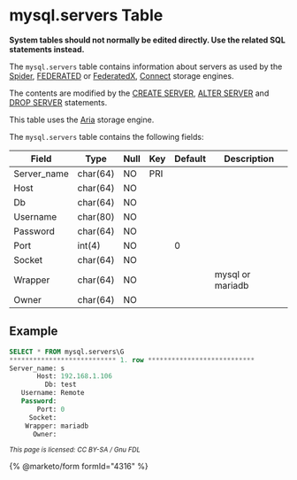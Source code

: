 # mysql.servers Table

**System tables should not normally be edited directly. Use the related SQL statements instead.**

The `mysql.servers` table contains information about servers as used by the [Spider](../../../server-usage/storage-engines/spider/), [FEDERATED](../../../server-usage/storage-engines/legacy-storage-engines/federated-storage-engine.md) or [FederatedX](../../../server-usage/storage-engines/federatedx-storage-engine/), [Connect](../../../server-usage/storage-engines/connect/) storage engines.

The contents are modified by the [CREATE SERVER](../../sql-statements/data-definition/create/create-server.md), [ALTER SERVER](../../sql-statements/data-definition/alter/alter-server.md) and [DROP SERVER](../../sql-statements/data-definition/drop/drop-server.md) statements.

This table uses the [Aria](../../../server-usage/storage-engines/aria/) storage engine.

The `mysql.servers` table contains the following fields:

| Field        | Type     | Null | Key | Default | Description      |
| ------------ | -------- | ---- | --- | ------- | ---------------- |
| Server\_name | char(64) | NO   | PRI |         |                  |
| Host         | char(64) | NO   |     |         |                  |
| Db           | char(64) | NO   |     |         |                  |
| Username     | char(80) | NO   |     |         |                  |
| Password     | char(64) | NO   |     |         |                  |
| Port         | int(4)   | NO   |     | 0       |                  |
| Socket       | char(64) | NO   |     |         |                  |
| Wrapper      | char(64) | NO   |     |         | mysql or mariadb |
| Owner        | char(64) | NO   |     |         |                  |

## Example

```sql
SELECT * FROM mysql.servers\G
*************************** 1. row ***************************
Server_name: s
       Host: 192.168.1.106
         Db: test
   Username: Remote
   Password: 
       Port: 0
     Socket: 
    Wrapper: mariadb
      Owner:
```

<sub>_This page is licensed: CC BY-SA / Gnu FDL_</sub>

{% @marketo/form formId="4316" %}
